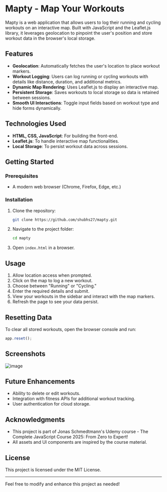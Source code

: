 # Mapty - Map Your Workouts

Mapty is a web application that allows users to log their running and cycling workouts on an interactive map. Built with JavaScript and the Leaflet.js library, it leverages geolocation to pinpoint the user's position and store workout data in the browser's local storage.

## Features

- **Geolocation**: Automatically fetches the user's location to place workout markers.
- **Workout Logging**: Users can log running or cycling workouts with details like distance, duration, and additional metrics.
- **Dynamic Map Rendering**: Uses Leaflet.js to display an interactive map.
- **Persistent Storage**: Saves workouts to local storage so data is retained between sessions.
- **Smooth UI Interactions**: Toggle input fields based on workout type and hide forms dynamically.

## Technologies Used

- **HTML, CSS, JavaScript**: For building the front-end.
- **Leaflet.js**: To handle interactive map functionalities.
- **Local Storage**: To persist workout data across sessions.

## Getting Started

### Prerequisites
- A modern web browser (Chrome, Firefox, Edge, etc.)

### Installation
1. Clone the repository:
   ```sh
   git clone https://github.com/shubhs27/mapty.git
   ```
2. Navigate to the project folder:
   ```sh
   cd mapty
   ```
3. Open `index.html` in a browser.

## Usage

1. Allow location access when prompted.
2. Click on the map to log a new workout.
3. Choose between "Running" or "Cycling."
4. Enter the required details and submit.
5. View your workouts in the sidebar and interact with the map markers.
6. Refresh the page to see your data persist.

## Resetting Data
To clear all stored workouts, open the browser console and run:
```js
app.reset();
```

## Screenshots
![image](https://github.com/user-attachments/assets/7bdb1f31-d8eb-4ed2-b5a5-9788be1e0597)



## Future Enhancements
- Ability to delete or edit workouts.
- Integration with fitness APIs for additional workout tracking.
- User authentication for cloud storage.


## Acknowledgments
- This project is part of Jonas Schmedtmann's Udemy course - The Complete JavaScript Course 2025: From Zero to Expert!
- All assets and UI components are inspired by the course material.

## License
This project is licensed under the MIT License.

---
Feel free to modify and enhance this project as needed!
